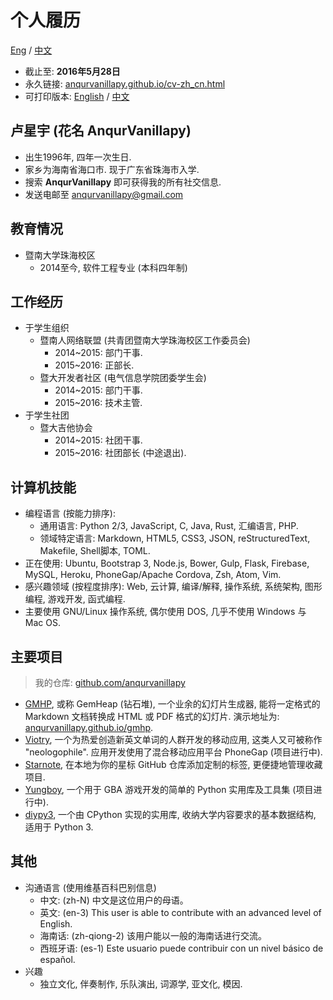# 个人履历

[Eng](cv.html) / [中文](cv-zh_cn.html)

- 截止至: **2016年5月28日**
- 永久链接: [anqurvanillapy.github.io/cv-zh_cn.html](https://anqurvanillapy.github.io/cv-zh_cn.html)
- 可打印版本: [English](printable/cv.html) / [中文](printable/cv-zh_cn.html)

## 卢星宇 (花名 AnqurVanillapy)

- 出生1996年, 四年一次生日.
- 家乡为海南省海口市. 现于广东省珠海市入学.
- 搜索 **AnqurVanillapy** 即可获得我的所有社交信息.
- 发送电邮至 [anqurvanillapy@gmail.com](mailto:anqurvanillapy@gmail.com)

## 教育情况

- 暨南大学珠海校区
    + 2014至今, 软件工程专业 (本科四年制)

## 工作经历

- 于学生组织
    + 暨南人网络联盟 (共青团暨南大学珠海校区工作委员会)
        + 2014~2015: 部门干事.
        + 2015~2016: 正部长.
    + 暨大开发者社区 (电气信息学院团委学生会)
        + 2014~2015: 部门干事.
        + 2015~2016: 技术主管.
- 于学生社团
    + 暨大吉他协会
        + 2014~2015: 社团干事.
        + 2015~2016: 社团部长 (中途退出).

## 计算机技能

- 编程语言 (按能力排序):
    + 通用语言: Python 2/3, JavaScript, C, Java, Rust, 汇编语言, PHP.
    + 领域特定语言: Markdown, HTML5, CSS3, JSON, reStructuredText, Makefile,
    Shell脚本, TOML.
- 正在使用: Ubuntu, Bootstrap 3, Node.js, Bower, Gulp, Flask, Firebase, MySQL,
Heroku, PhoneGap/Apache Cordova, Zsh, Atom, Vim.
- 感兴趣领域 (按程度排序): Web, 云计算, 编译/解释, 操作系统, 系统架构, 图形编程, 游戏开发,
函式编程.
- 主要使用 GNU/Linux 操作系统, 偶尔使用 DOS, 几乎不使用 Windows 与 Mac OS.

## 主要项目

> 我的仓库: [github.com/anqurvanillapy](https://github.com/anqurvanillapy?tab=repositories)

- [GMHP](https://github.com/anqurvanillapy/gmhp), 或称 GemHeap (钻石堆),
一个业余的幻灯片生成器, 能将一定格式的 Markdown 文档转换成 HTML 或 PDF 格式的幻灯片.
演示地址为: [anqurvanillapy.github.io/gmhp](https://anqurvanillapy.github.io/gmhp).
- [Viotry](https://github.com/anqurvanillapy/viotry),
一个为热爱创造新英文单词的人群开发的移动应用, 这类人又可被称作 "neologophile".
应用开发使用了混合移动应用平台 PhoneGap (项目进行中).
- [Starnote](https://github.com/anqurvanillapy/starnote), 在本地为你的星标 GitHub
仓库添加定制的标签, 更便捷地管理收藏项目.
- [Yungboy](https://github.com/anqurvanillapy/yungboy), 一个用于 GBA
游戏开发的简单的 Python 实用库及工具集 (项目进行中).
- [diypy3](https://github.com/anqurvanillapy/diypy3), 一个由 CPython
实现的实用库, 收纳大学内容要求的基本数据结构, 适用于 Python 3.

## 其他

- 沟通语言 (使用维基百科巴别信息)
    + 中文: (zh-N) 中文是这位用户的母语。
    + 英文: (en-3) This user is able to contribute with an advanced level of
    English.
    + 海南话: (zh-qiong-2) 该用户能以一般的海南话进行交流。
    + 西班牙语: (es-1) Este usuario puede contribuir con un nivel básico de
    español.
- 兴趣
    + 独立文化, 伴奏制作, 乐队演出, 词源学, 亚文化, 模因.
